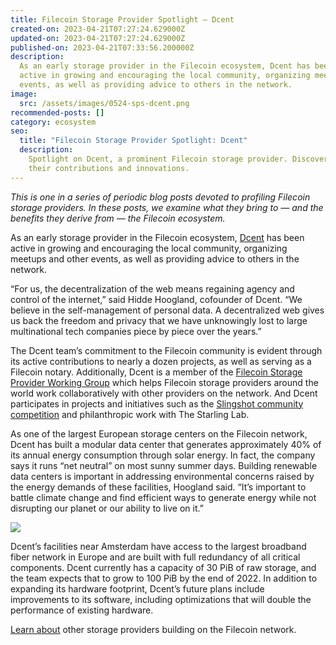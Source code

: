 ```yaml
---
title: Filecoin Storage Provider Spotlight — Dcent
created-on: 2023-04-21T07:27:24.629000Z
updated-on: 2023-04-21T07:27:24.629000Z
published-on: 2023-04-21T07:33:56.200000Z
description:
  As an early storage provider in the Filecoin ecosystem, Dcent has been
  active in growing and encouraging the local community, organizing meetups and other
  events, as well as providing advice to others in the network.
image:
  src: /assets/images/0524-sps-dcent.png
recommended-posts: []
category: ecosystem
seo:
  title: "Filecoin Storage Provider Spotlight: Dcent"
  description:
    Spotlight on Dcent, a prominent Filecoin storage provider. Discover
    their contributions and innovations.
---
```


_This is one in a series of periodic blog posts devoted to profiling Filecoin storage providers. In these posts, we examine what they bring to — and the benefits they derive from — the Filecoin ecosystem._

As an early storage provider in the Filecoin ecosystem, [Dcent](http://dcent.nl/) has been active in growing and encouraging the local community, organizing meetups and other events, as well as providing advice to others in the network.

“For us, the decentralization of the web means regaining agency and control of the internet,” said Hidde Hoogland, cofounder of Dcent. “We believe in the self-management of personal data. A decentralized web gives us back the freedom and privacy that we have unknowingly lost to large multinational tech companies piece by piece over the years.”

The Dcent team’s commitment to the Filecoin community is evident through its active contributions to nearly a dozen projects, as well as serving as a Filecoin notary. Additionally, Dcent is a member of the [Filecoin Storage Provider Working Group](https://filecoinfoundation.medium.com/supporting-the-community-the-filecoin-mining-working-group-4bd5f289cbea#:~:text=At%20its%20core%2C%20the%20Storage%20Provider%20Working%20Group,providers%20and%20other%20participants%20in%20the%20Filecoin%20network.) which helps Filecoin storage providers around the world work collaboratively with other providers on the network. And Dcent participates in projects and initiatives such as the [Slingshot community competition](https://slingshot.filecoin.io/) and philanthropic work with The Starling Lab.

As one of the largest European storage centers on the Filecoin network, Dcent has built a modular data center that generates approximately 40% of its annual energy consumption through solar energy. In fact, the company says it runs “net neutral” on most sunny summer days. Building renewable data centers is important in addressing environmental concerns raised by the energy demands of these facilities, Hoogland said. “It’s important to battle climate change and find efficient ways to generate energy while not disrupting our planet or our ability to live on it.”

![](/assets/images/rectangle-29-.png)

Dcent’s facilities near Amsterdam have access to the largest broadband fiber network in Europe and are built with full redundancy of all critical components. Dcent currently has a capacity of 30 PiB of raw storage, and the team expects that to grow to 100 PiB by the end of 2022. In addition to expanding its hardware footprint, Dcent’s future plans include improvements to its software, including optimizations that will double the performance of existing hardware.

[Learn about](https://filecoinfoundation.medium.com/) other storage providers building on the Filecoin network.
